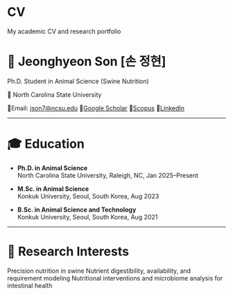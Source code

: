 # CV
My academic CV and research portfolio

# 🐷 Jeonghyeon Son [손 정현]
Ph.D. Student in Animal Science (Swine Nutrition)

🐺 North Carolina State University

📧Email: json7@ncsu.edu 🔗[Google Scholar](https://scholar.google.com/citations?user=FwQUdD4AAAAJ&hl=en&authuser=1)
🔗[Scopus](https://www.scopus.com/authid/detail.uri?authorId=58131804100)
🔗[LinkedIn](https://www.linkedin.com/in/jeonghyeon-son-107a10246/)

---
# 🎓 Education
- **Ph.D. in Animal Science**  
  North Carolina State University, Raleigh, NC, Jan 2025–Present  

- **M.Sc. in Animal Science**  
  Konkuk University, Seoul, South Korea, Aug 2023

- **B.Sc. in Animal Science and Technology**  
  Konkuk University, Seoul, South Korea, Aug 2021

---
# 🔬 Research Interests
Precision nutrition in swine
Nutrient digestibility, availability, and requirement modeling
Nutritional interventions and microbiome analysis for intestinal health

